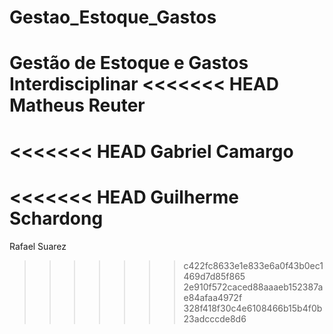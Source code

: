 # Gestao_Estoque_Gastos
Gestão de Estoque e Gastos Interdisciplinar
<<<<<<< HEAD
Matheus Reuter
=======
<<<<<<< HEAD
Gabriel Camargo
=======
<<<<<<< HEAD
Guilherme Schardong
=======
Rafael Suarez
>>>>>>> c422fc8633e1e833e6a0f43b0ec1469d7d85f865
>>>>>>> 2e910f572caced88aaaeb152387ae84afaa4972f
>>>>>>> 328f418f30c4e6108466b15b4f0b23adcccde8d6
